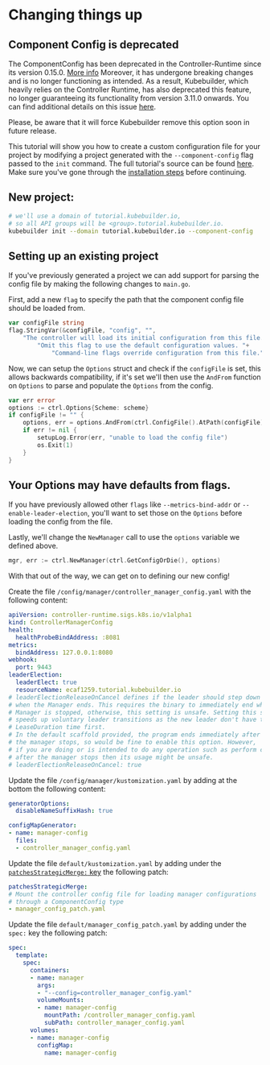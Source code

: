 # Changing things up

<aside class="note warning">
<h1>Component Config is deprecated</h1>

The ComponentConfig has been deprecated in the Controller-Runtime since its version 0.15.0.  [More info](https://github.com/kubernetes-sigs/controller-runtime/issues/895)
Moreover, it has undergone breaking changes and is no longer functioning as intended.
As a result, Kubebuilder, which heavily relies on the Controller Runtime, has also deprecated this feature,
no longer guaranteeing its functionality from version 3.11.0 onwards. You can find additional details on this issue [here](https://github.com/kubernetes-sigs/controller-runtime/issues/2370).

Please, be aware that it will force Kubebuilder remove this option soon in future release.

</aside>

This tutorial will show you how to create a custom configuration file for your
project by modifying a project generated with the `--component-config` flag
passed to the `init` command. The full tutorial's source can be found
[here][tutorial-source]. Make sure you've gone through the [installation
steps](/quick-start.md#installation) before continuing.

## New project:

```bash
# we'll use a domain of tutorial.kubebuilder.io,
# so all API groups will be <group>.tutorial.kubebuilder.io.
kubebuilder init --domain tutorial.kubebuilder.io --component-config
```

## Setting up an existing project

If you've previously generated a project we can add support for parsing the
config file by making the following changes to `main.go`.

First, add a new `flag` to specify the path that the component config file
should be loaded from.

```go
var configFile string
flag.StringVar(&configFile, "config", "",
    "The controller will load its initial configuration from this file. "+
        "Omit this flag to use the default configuration values. "+
            "Command-line flags override configuration from this file.")
```

Now, we can setup the `Options` struct and check if the `configFile` is set,
this allows backwards compatibility, if it's set we'll then use the `AndFrom`
function on `Options` to parse and populate the `Options` from the config.


```go
var err error
options := ctrl.Options{Scheme: scheme}
if configFile != "" {
    options, err = options.AndFrom(ctrl.ConfigFile().AtPath(configFile))
    if err != nil {
        setupLog.Error(err, "unable to load the config file")
        os.Exit(1)
    }
}
```

<aside class="note warning">

<h1>Your Options may have defaults from flags.</h1>

If you have previously allowed other `flags` like `--metrics-bind-addr` or
`--enable-leader-election`, you'll want to set those on the `Options` before
loading the config from the file.

</aside>

Lastly, we'll change the `NewManager` call to use the `options` variable we
defined above.

```go
mgr, err := ctrl.NewManager(ctrl.GetConfigOrDie(), options)
```

With that out of the way, we can get on to defining our new config!

[tutorial-source]: https://github.com/kubernetes-sigs/kubebuilder/tree/master/docs/book/src/component-config-tutorial/testdata/project

Create the file `/config/manager/controller_manager_config.yaml` with the following content:

```yaml
apiVersion: controller-runtime.sigs.k8s.io/v1alpha1
kind: ControllerManagerConfig
health:
  healthProbeBindAddress: :8081
metrics:
  bindAddress: 127.0.0.1:8080
webhook:
  port: 9443
leaderElection:
  leaderElect: true
  resourceName: ecaf1259.tutorial.kubebuilder.io
# leaderElectionReleaseOnCancel defines if the leader should step down volume
# when the Manager ends. This requires the binary to immediately end when the
# Manager is stopped, otherwise, this setting is unsafe. Setting this significantly
# speeds up voluntary leader transitions as the new leader don't have to wait
# LeaseDuration time first.
# In the default scaffold provided, the program ends immediately after
# the manager stops, so would be fine to enable this option. However,
# if you are doing or is intended to do any operation such as perform cleanups
# after the manager stops then its usage might be unsafe.
# leaderElectionReleaseOnCancel: true
```

Update the file `/config/manager/kustomization.yaml` by adding at the bottom the following content:

```yaml
generatorOptions:
  disableNameSuffixHash: true

configMapGenerator:
- name: manager-config
  files:
  - controller_manager_config.yaml
```

Update the file `default/kustomization.yaml` by adding under the [`patchesStrategicMerge:` key](https://kubectl.docs.kubernetes.io/references/kustomize/builtins/#_patchesstrategicmerge_) the following patch:

```yaml
patchesStrategicMerge:
# Mount the controller config file for loading manager configurations
# through a ComponentConfig type
- manager_config_patch.yaml
```

Update the file `default/manager_config_patch.yaml` by adding under the `spec:` key the following patch:

```yaml
spec:
  template:
    spec:
      containers:
      - name: manager
        args:
        - "--config=controller_manager_config.yaml"
        volumeMounts:
        - name: manager-config
          mountPath: /controller_manager_config.yaml
          subPath: controller_manager_config.yaml
      volumes:
      - name: manager-config
        configMap:
          name: manager-config
```
